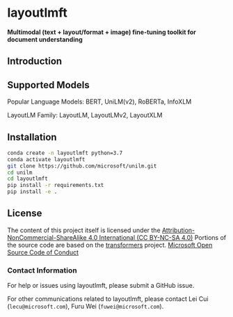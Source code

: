 # layoutlmft
**Multimodal (text + layout/format + image) fine-tuning toolkit for document understanding**

## Introduction

## Supported Models
Popular Language Models: BERT, UniLM(v2), RoBERTa, InfoXLM

LayoutLM Family: LayoutLM, LayoutLMv2, LayoutXLM

## Installation

~~~bash
conda create -n layoutlmft python=3.7
conda activate layoutlmft
git clone https://github.com/microsoft/unilm.git
cd unilm
cd layoutlmft
pip install -r requirements.txt
pip install -e .
~~~

## License

The content of this project itself is licensed under the [Attribution-NonCommercial-ShareAlike 4.0 International (CC BY-NC-SA 4.0)](https://creativecommons.org/licenses/by-nc-sa/4.0/)
Portions of the source code are based on the [transformers](https://github.com/huggingface/transformers) project.
[Microsoft Open Source Code of Conduct](https://opensource.microsoft.com/codeofconduct)

### Contact Information

For help or issues using layoutlmft, please submit a GitHub issue.

For other communications related to layoutlmft, please contact Lei Cui (`lecu@microsoft.com`), Furu Wei (`fuwei@microsoft.com`).


